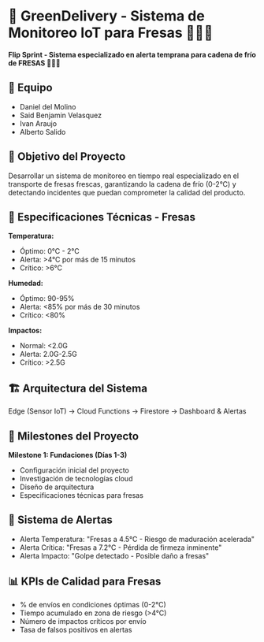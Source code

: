 # 🌱 GreenDelivery - Sistema de Monitoreo IoT para Fresas 🍓🍓🍓

**Flip Sprint - Sistema especializado en alerta temprana para cadena de frío de FRESAS 🍓🍓🍓**

## 👥 Equipo
- Daniel del Molino
- Said Benjamin Velasquez  
- Ivan Araujo
- Alberto Salido

## 🎯 Objetivo del Proyecto
Desarrollar un sistema de monitoreo en tiempo real especializado en el transporte de fresas frescas, garantizando la cadena de frío (0-2°C) y detectando incidentes que puedan comprometer la calidad del producto.

## 🍓 Especificaciones Técnicas - Fresas

**Temperatura:**
- Óptimo: 0°C - 2°C
- Alerta: >4°C por más de 15 minutos
- Crítico: >6°C

**Humedad:**
- Óptimo: 90-95%
- Alerta: <85% por más de 30 minutos
- Crítico: <80%

**Impactos:**
- Normal: <2.0G
- Alerta: 2.0G-2.5G
- Crítico: >2.5G

## 🏗️ Arquitectura del Sistema
Edge (Sensor IoT) → Cloud Functions → Firestore → Dashboard & Alertas

## 🚀 Milestones del Proyecto

**Milestone 1: Fundaciones (Días 1-3)**
- Configuración inicial del proyecto
- Investigación de tecnologías cloud
- Diseño de arquitectura
- Especificaciones técnicas para fresas




## 🔔 Sistema de Alertas
- Alerta Temperatura: "Fresas a 4.5°C - Riesgo de maduración acelerada"
- Alerta Crítica: "Fresas a 7.2°C - Pérdida de firmeza inminente"
- Alerta Impacto: "Golpe detectado - Posible daño a fresas"

## 📊 KPIs de Calidad para Fresas
- % de envíos en condiciones óptimas (0-2°C)
- Tiempo acumulado en zona de riesgo (>4°C)
- Número de impactos críticos por envío
- Tasa de falsos positivos en alertas


